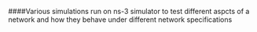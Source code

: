 ####Various simulations run on ns-3 simulator to test different aspcts of a network and how they behave under different network specifications
